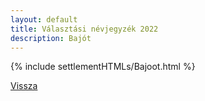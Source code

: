 ```yaml
---
layout: default
title: Választási névjegyzék 2022
description: Bajót
---
```


{% include settlementHTMLs/Bajoot.html %}

[Vissza](../)